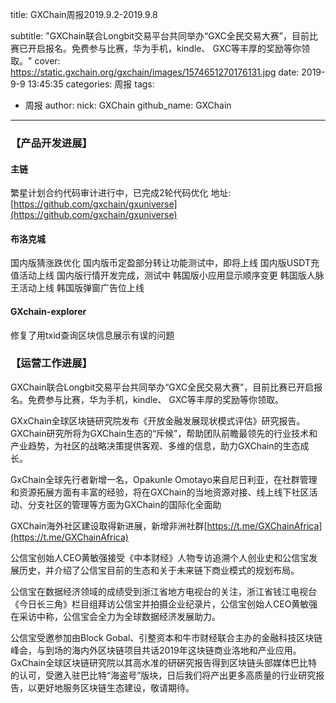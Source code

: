 title: GXChain周报2019.9.2-2019.9.8

subtitle: "GXChain联合Longbit交易平台共同举办“GXC全民交易大赛”，目前比赛已开启报名。免费参与比赛，华为手机，kindle、 GXC等丰厚的奖励等你领取。"
cover: https://static.gxchain.org/gxchain/images/1574651270176131.jpg
date: 2019-9-9 13:45:35
categories: 周报
tags:
  - 周报
author:
    nick: GXChain
    github_name: GXChain
---

### 【产品开发进展】
#### 主链
繁星计划合约代码审计进行中，已完成2轮代码优化
地址: [https://github.com/gxchain/gxuniverse](https://github.com/gxchain/gxuniverse)

#### 布洛克城
国内版猜涨跌优化
国内版币定盈部分转让功能测试中，即将上线
国内版USDT充值活动上线
国内版行情开发完成，测试中
韩国版小应用显示顺序变更
韩国版人脉王活动上线
韩国版弹窗广告位上线

#### GXchain-explorer
修复了用txid查询区块信息展示有误的问题

### 【运营工作进展】
GXChain联合Longbit交易平台共同举办“GXC全民交易大赛”，目前比赛已开启报名。免费参与比赛，华为手机，kindle、 GXC等丰厚的奖励等你领取。

GXxChain全球区块链研究院发布《开放金融发展现状模式评估》研究报告。GXChain研究所将为GXChain生态的“斥候”，帮助团队前瞻最领先的行业技术和产业趋势，为社区的战略决策提供客观、多维的信息，助力GXChain的生态成长。

GxChain全球先行者新增一名，Opakunle Omotayo来自尼日利亚，在社群管理和资源拓展方面有丰富的经验，将在GXChain的当地资源对接、线上线下社区活动、分支社区的管理等方面为GXChain的国际化全面助

GXChain海外社区建设取得新进展，新增非洲社群[https://t.me/GXChainAfrica](https://t.me/GXChainAfrica)

公信宝创始人CEO黄敏强接受《中本财经》人物专访追溯个人创业史和公信宝发展历史，并介绍了公信宝目前的生态和关于未来链下商业模式的规划布局。

公信宝在数据经济领域的成绩受到浙江省地方电视台的关注，浙江省钱江电视台《今日长三角》栏目组拜访公信宝并拍摄企业纪录片，公信宝创始人CEO黄敏强在采访中称，公信宝会全力为全球数据经济发展助力。

公信宝受邀参加由Block Gobal、引整资本和牛市财经联合主办的金融科技区块链峰会，与到场的海内外区块链项目共话2019年这块链商业洛地和产业应用。GxChain全球区块链研究院以其高水准的研硏究报告得到区块链头部媒体巴比特的认可，受邀入驻巴比特“海盗号”版块，日后我们将产出更多高质量的行业研究报告，以更好地服务区块链生态建设，敬请期待。

